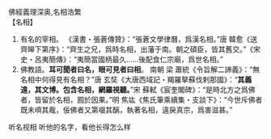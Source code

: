
佛經義理深奥,名相浩繁  
【名相】
1. 有名的宰相。
《漢書・張蒼傳贊》：“張蒼文學律曆，爲漢名相。”唐 韓愈《送齊皞下第序》：“齊生之兄，爲時名相，出藩于南。朝之碩臣，皆其舊交。”《宋史・呂夷簡傳》：“夷簡當國柄最久……後配食仁宗廟，爲世名相。”
2. 佛教語。**耳可聞者曰名，眼可見者曰相**。
南朝 梁 蕭統《令旨解二諦義》：“無名相中何得見有名相？”唐 玄奘《大唐西域記・羯羅拏蘇伐剌那國》：“**其義遠，其文博。包含名相，網羅視聽。**”宋 蘇軾《宸奎閣碑》：“是時北方之爲佛者，皆留於名相，囿於因果。”明 焦竑《焦氏筆乘續集・支談下》：“今世斥佛者既未嚌其胾，佞佛者又第啜其醨，執著名相，違戾真宗，爲害滋甚。”


听名视相  听他的名字，看他长得怎么样  



